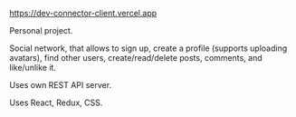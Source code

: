 https://dev-connector-client.vercel.app

Personal project.

Social network, that allows to sign up, create a profile (supports uploading avatars), find other users, create/read/delete posts, comments, and like/unlike it.

Uses own REST API server.

Uses React, Redux, CSS.
